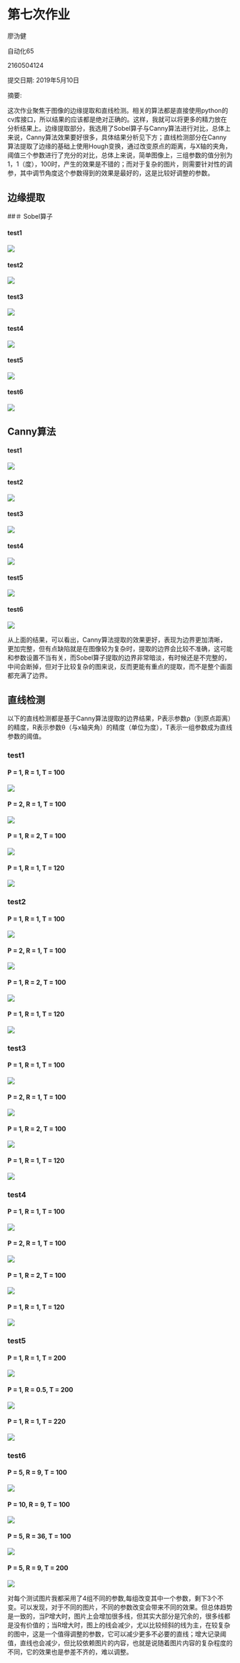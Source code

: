 # 第七次作业

廖沩健

自动化65

2160504124

提交日期:  2019年5月10日

摘要:

这次作业聚焦于图像的边缘提取和直线检测。相关的算法都是直接使用python的cv库接口，所以结果的应该都是绝对正确的。这样，我就可以将更多的精力放在分析结果上。边缘提取部分，我选用了Sobel算子与Canny算法进行对比，总体上来说，Canny算法效果要好很多，具体结果分析见下方；直线检测部分在Canny算法提取了边缘的基础上使用Hough变换，通过改变原点的距离，与X轴的夹角，阈值三个参数进行了充分的对比，总体上来说，简单图像上，三组参数的值分别为1，1（度），100时，产生的效果是不错的；而对于复杂的图片，则需要针对性的调参，其中调节角度这个参数得到的效果是最好的，这是比较好调整的参数。


## 边缘提取
##＃ Sobel算子
#### test1
![](https://raw.githubusercontent.com/mutewall/homework_img/master/test1.tif_s.png)

#### test2
![](https://raw.githubusercontent.com/mutewall/homework_img/master/test2.png_s.bmp)

#### test3
![](https://raw.githubusercontent.com/mutewall/homework_img/master/test3.jpg_s.bmp)

#### test4
![](https://raw.githubusercontent.com/mutewall/homework_img/master/test4.bmp_s.bmp)

#### test5
![](https://raw.githubusercontent.com/mutewall/homework_img/master/test5.png_s.bmp)

#### test6
![](https://raw.githubusercontent.com/mutewall/homework_img/master/test6.jpg_s.bmp)

## Canny算法
#### test1
![](https://raw.githubusercontent.com/mutewall/homework_img/master/test1.tif_c.bmp)

#### test2
![](https://raw.githubusercontent.com/mutewall/homework_img/master/test2.png_c.bmp)

#### test3
![](https://raw.githubusercontent.com/mutewall/homework_img/master/test3.jpg_c.bmp)

#### test4
![](https://raw.githubusercontent.com/mutewall/homework_img/master/test4.bmp_c.bmp)

#### test5
![](https://raw.githubusercontent.com/mutewall/homework_img/master/test5.png_c.bmp)

#### test6
![](https://raw.githubusercontent.com/mutewall/homework_img/master/test6.jpg_c.bmp)

从上面的结果，可以看出，Canny算法提取的效果更好，表现为边界更加清晰，更加完整，但有点缺陷就是在图像较为复杂时，提取的边界会比较不准确，这可能和参数设置不当有关，而Sobel算子提取的边界非常暗淡，有时候还是不完整的，中间会断掉，但对于比较复杂的图来说，反而更能有重点的提取，而不是整个画面都充满了边界。

## 直线检测
以下的直线检测都是基于Canny算法提取的边界结果，P表示参数ρ（到原点距离）的精度，R表示参数θ（与x轴夹角）的精度（单位为度），T表示一组参数成为直线参数的阈值。
### test1
#### P = 1, R = 1, T = 100
![](https://raw.githubusercontent.com/mutewall/homework_img/master/test1.tif_1_0.0174532925199_100.bmp)
#### P = 2, R = 1, T = 100
![](https://raw.githubusercontent.com/mutewall/homework_img/master/test1.tif_2_0.0174532925199_100.bmp)
#### P = 1, R = 2, T = 100
![](https://raw.githubusercontent.com/mutewall/homework_img/master/test1.tif_1_0.0349065850399_100.bmp)
#### P = 1, R = 1, T = 120
![](https://raw.githubusercontent.com/mutewall/homework_img/master/test1.tif_1_0.0174532925199_120.bmp)

### test2
#### P = 1, R = 1, T = 100
![](https://raw.githubusercontent.com/mutewall/homework_img/master/test2.png_1_0.0174532925199_100.bmp)
#### P = 2, R = 1, T = 100
![](https://raw.githubusercontent.com/mutewall/homework_img/master/test2.png_2_0.0174532925199_100.bmp)
#### P = 1, R = 2, T = 100
![](https://raw.githubusercontent.com/mutewall/homework_img/master/test2.png_1_0.0349065850399_100.bmp)
#### P = 1, R = 1, T = 120
![](https://raw.githubusercontent.com/mutewall/homework_img/master/test2.png_1_0.0174532925199_120.bmp)

### test3
#### P = 1, R = 1, T = 100
![](https://raw.githubusercontent.com/mutewall/homework_img/master/test3.jpg_1_0.0174532925199_100.bmp)
#### P = 2, R = 1, T = 100
![](https://raw.githubusercontent.com/mutewall/homework_img/master/test3.jpg_2_0.0174532925199_100.bmp)
#### P = 1, R = 2, T = 100
![](https://raw.githubusercontent.com/mutewall/homework_img/master/test3.jpg_1_0.0349065850399_100.bmp)
#### P = 1, R = 1, T = 120
![](https://raw.githubusercontent.com/mutewall/homework_img/master/test3.jpg_1_0.0174532925199_120.bmp)

### test4
#### P = 1, R = 1, T = 100
![](https://raw.githubusercontent.com/mutewall/homework_img/master/test4.bmp_1_0.0174532925199_100.bmp)
#### P = 2, R = 1, T = 100
![](https://raw.githubusercontent.com/mutewall/homework_img/master/test4.bmp_2_0.0174532925199_100.bmp)
#### P = 1, R = 2, T = 100
![](https://raw.githubusercontent.com/mutewall/homework_img/master/test4.bmp_1_0.0349065850399_100.bmp)
#### P = 1, R = 1, T = 120
![](https://raw.githubusercontent.com/mutewall/homework_img/master/test4.bmp_1_0.0174532925199_120.bmp)

### test5
#### P = 1, R = 1, T = 200
![](https://raw.githubusercontent.com/mutewall/homework_img/master/test5.png_1_0.0174532925199_200.bmp)
#### P = 1, R = 0.5, T = 200
![](https://raw.githubusercontent.com/mutewall/homework_img/master/test5.png_1_0.00872664625997_200.bmp)
#### P = 1, R = 1, T = 220
![](https://raw.githubusercontent.com/mutewall/homework_img/master/test5.png_1_0.0174532925199_220.bmp)


### test6
#### P = 5, R = 9, T = 100
![](https://raw.githubusercontent.com/mutewall/homework_img/master/test6.jpg_5_0.157079632679_100.bmp)
#### P = 10, R = 9, T = 100
![](https://raw.githubusercontent.com/mutewall/homework_img/master/test6.jpg_10_0.157079632679_100.bmp)
#### P = 5, R = 36, T = 100
![](https://raw.githubusercontent.com/mutewall/homework_img/master/test6.jpg_5_0.628318530718_100.bmps)
#### P = 5, R = 9, T = 200
![](https://raw.githubusercontent.com/mutewall/homework_img/master/test6.jpg_5_0.157079632679_200.bmp)

对每个测试图片我都采用了4组不同的参数,每组改变其中一个参数，剩下3个不变。可以发现，对于不同的图片，不同的参数改变会带来不同的效果。但总体趋势是一致的，当P增大时，图片上会增加很多线，但其实大部分是冗余的，很多线都是没有价值的；当R增大时，图上的线会减少，尤以比较倾斜的线为主，在较复杂的图中，这是一个值得调整的参数，它可以减少更多不必要的直线；增大记录阈值，直线也会减少，但比较依赖图片的内容，也就是说随着图片内容的复杂程度的不同，它的效果也是参差不齐的，难以调整。